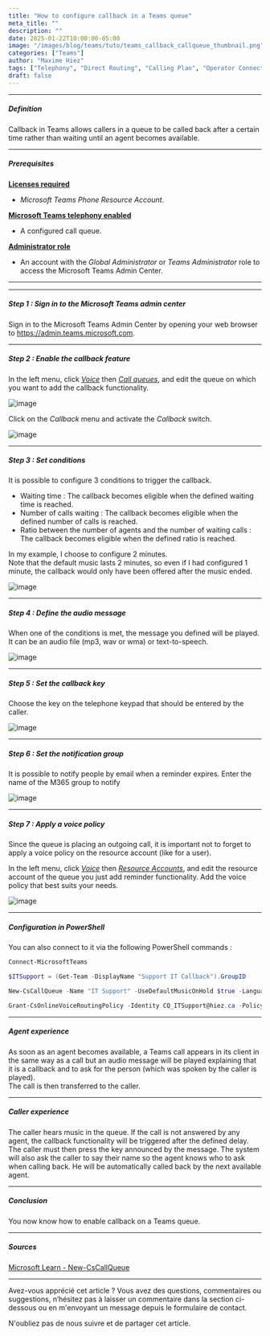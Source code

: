 ```yaml
---
title: "How to configure callback in a Teams queue"
meta_title: ""
description: ""
date: 2025-01-22T10:00:00-05:00
image: "/images/blog/teams/tuto/teams_callback_callqueue_thumbnail.png"
categories: ["Teams"]
author: "Maxime Hiez"
tags: ["Telephony", "Direct Routing", "Calling Plan", "Operator Connect", "Call Queue", "Callback", "PowerShell"]
draft: false
---
```

---

##### Definition
Callback in Teams allows callers in a queue to be called back after a certain time rather than waiting until an agent becomes available.

---

##### Prerequisites
**<u>Licenses required</u>**
- *Microsoft Teams Phone Resource Account*.

**<u>Microsoft Teams telephony enabled</u>**
- A configured call queue.

**<u>Administrator role</u>**
- An account with the *Global Administrator* or *Teams Administrator* role to access the Microsoft Teams Admin Center.

---

---

##### Step 1 : Sign in to the Microsoft Teams admin center
Sign in to the Microsoft Teams Admin Center by opening your web browser to https://admin.teams.microsoft.com.

---

##### Step 2 : Enable the callback feature
In the left menu, click *<u>Voice</u>* then *<u>Call queues</u>*, and edit the queue on which you want to add the callback functionality.

![image](/images/blog/teams/tuto/teams_callback_callqueue_001.png)

Click on the *Callback* menu and activate the *Callback* switch.

![image](/images/blog/teams/tuto/teams_callback_callqueue_002.png)

---

##### Step 3 : Set conditions
It is possible to configure 3 conditions to trigger the callback.
- Waiting time : The callback becomes eligible when the defined waiting time is reached.
- Number of calls waiting : The callback becomes eligible when the defined number of calls is reached.
- Ratio between the number of agents and the number of waiting calls : The callback becomes eligible when the defined ratio is reached.

In my example, I choose to configure 2 minutes.<br/>
Note that the default music lasts 2 minutes, so even if I had configured 1 minute, the callback would only have been offered after the music ended.

![image](/images/blog/teams/tuto/teams_callback_callqueue_003.png)

---

##### Step 4 : Define the audio message
When one of the conditions is met, the message you defined will be played. It can be an audio file (mp3, wav or wma) or text-to-speech.

![image](/images/blog/teams/tuto/teams_callback_callqueue_004.png)

---

##### Step 5 : Set the callback key
Choose the key on the telephone keypad that should be entered by the caller.

![image](/images/blog/teams/tuto/teams_callback_callqueue_005.png)

---

##### Step 6 : Set the notification group
It is possible to notify people by email when a reminder expires. Enter the name of the M365 group to notify

![image](/images/blog/teams/tuto/teams_callback_callqueue_006.png)

---

##### Step 7 : Apply a voice policy
Since the queue is placing an outgoing call, it is important not to forget to apply a voice policy on the resource account (like for a user).

In the left menu, click *<u>Voice</u>* then *<u>Resource Accounts</u>*, and edit the resource account of the queue you just add reminder functionality. Add the voice policy that best suits your needs.

![image](/images/blog/teams/tuto/teams_callback_callqueue_007.png)

---

##### Configuration in PowerShell
You can also connect to it via the following PowerShell commands :
```powershell
Connect-MicrosoftTeams

$ITSupport = (Get-Team -DisplayName "Support IT Callback").GroupID

New-CsCallQueue -Name "IT Support" -UseDefaultMusicOnHold $true -LanguageID fr-CA -IsCallbackEnabled $true -CallbackRequestDtmf "Tone1" -WaitTimeBeforeOfferingCallbackInSecond 120 -CallbackOfferTextToSpeechPrompt "All our agents are currently busy. If you want to be called back, press 1." -CallbackEmailNotificationTarget $ITSupport

Grant-CsOnlineVoiceRoutingPolicy -Identity CQ_ITSupport@hiez.ca -PolicyName "Canada and USA" 
```

---

##### Agent experience
As soon as an agent becomes available, a Teams call appears in its client in the same way as a call but an audio message will be played explaining that it is a callback and to ask for the person (which was spoken by the caller is played).<br/>
The call is then transferred to the caller.

---

##### Caller experience
The caller hears music in the queue. If the call is not answered by any agent, the callback functionality will be triggered after the defined delay. The caller must then press the key announced by the message. The system will also ask the caller to say their name so the agent knows who to ask when calling back. He will be automatically called back by the next available agent.

---

##### Conclusion
You now know how to enable callback on a Teams queue.

---

##### Sources
[Microsoft Learn - New-CsCallQueue](https://learn.microsoft.com/en-us/powershell/module/teams/new-cscallqueue?view=teams-ps)

---


Avez-vous apprécié cet article ? Vous avez des questions, commentaires ou suggestions, n’hésitez pas à laisser un commentaire dans la section ci-dessous ou en m'envoyant un message depuis le formulaire de contact.

N'oubliez pas de nous suivre et de partager cet article.